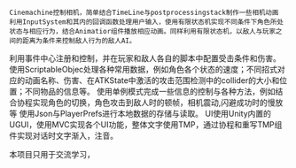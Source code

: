 	Cinemachine控制相机，简单结合TimeLine与postprocessingstack制作一些相机动画
	利用InputSystem和其内的回调函数处理用户输入，使用有限状态机实现不同条件下角色所处状态与相应行为，结合Animatior组件播放相应动画。同样利用有限状态机，以敌人与玩家之间的距离为条件来控制敌人行为的敌人AI。
  利用事件中心注册和控制，并在玩家和敌人各自的脚本中配置受击条件和伤害。
	使用ScriptableObjec处理各种常用数据，例如角色各个状态的速度；不同招式对应的动画名称、伤害、在ATKState中激活的攻击范围检测中的collider的大小和位置；不同物品的信息等。
	使用单例模式完成一些信息的控制与各种方法，例如结合协程实现角色的切换，角色攻击到敌人时的顿帧，相机震动,闪避成功时的慢放等
	使用Json与PlayerPrefs进行本地数据的存储与读取。
	UI使用Unity内置的UGUI，使用MVC实现各个UI功能，整体文字使用TMP，通过协程和重写TMP组件实现对话时文字渐入，注音。


本项目只用于交流学习，
